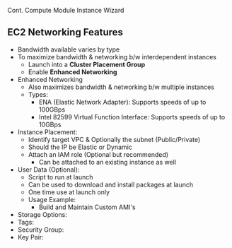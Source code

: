 Cont. Compute Module Instance Wizard

## EC2 Networking Features
- Bandwidth available varies by type
- To maximize bandwidth & networking b/w interdependent instances
	- Launch into a **Cluster Placement Group**
	- Enable **Enhanced Networking**
- Enhanced Networking
	- Also maximizes bandwidth & networking b/w multiple instances
	- Types:
		- ENA (Elastic Network Adapter): Supports speeds of up to 100GBps
		- Intel 82599 Virtual Function Interface: Supports speeds of up to 10GBps
- Instance Placement:
	- Identify target VPC & Optionally the subnet (Public/Private)
	- Should the IP be Elastic or Dynamic
	- Attach an IAM role (Optional but recommended)
		- Can be attached to an existing instance as well
- User Data (Optional):
	- Script to run at launch
	- Can be used to download and install packages at launch
	- One time use at launch only
	- Usage Example: 
		- Build and Maintain Custom AMI's 
- Storage Options:
- Tags:
- Security Group:
- Key Pair: